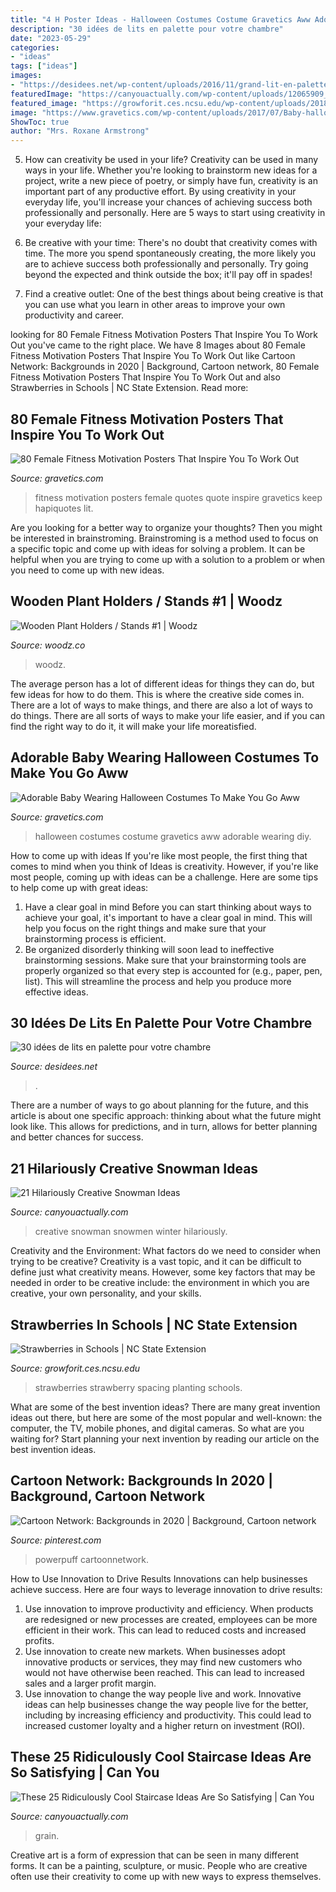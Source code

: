```yaml
---
title: "4 H Poster Ideas - Halloween Costumes Costume Gravetics Aww Adorable Wearing Diy"
description: "30 idées de lits en palette pour votre chambre"
date: "2023-05-29"
categories:
- "ideas"
tags: ["ideas"]
images:
- "https://desidees.net/wp-content/uploads/2016/11/grand-lit-en-palette-simple.jpg"
featuredImage: "https://canyouactually.com/wp-content/uploads/12065909_625717310904754_6356077183921501936_n.jpg"
featured_image: "https://growforit.ces.ncsu.edu/wp-content/uploads/2018/03/strawberries-fig9-wSpacing_diagram.jpg"
image: "https://www.gravetics.com/wp-content/uploads/2017/07/Baby-halloween-costumes.jpg"
ShowToc: true
author: "Mrs. Roxane Armstrong"
---
```



5. How can creativity be used in your life?
Creativity can be used in many ways in your life. Whether you're looking to brainstorm new ideas for a project, write a new piece of poetry, or simply have fun, creativity is an important part of any productive effort. By using creativity in your everyday life, you'll increase your chances of achieving success both professionally and personally. Here are 5 ways to start using creativity in your everyday life:
1. Be creative with your time: There's no doubt that creativity comes with time. The more you spend spontaneously creating, the more likely you are to achieve success both professionally and personally. Try going beyond the expected and think outside the box; it'll pay off in spades!

2. Find a creative outlet: One of the best things about being creative is that you can use what you learn in other areas to improve your own productivity and career.

	

		
looking for 80 Female Fitness Motivation Posters That Inspire You To Work Out you've came to the right place. We have 8 Images about 80 Female Fitness Motivation Posters That Inspire You To Work Out like Cartoon Network: Backgrounds in 2020 | Background, Cartoon network, 80 Female Fitness Motivation Posters That Inspire You To Work Out and also Strawberries in Schools | NC State Extension. Read more:
		
    
## 80 Female Fitness Motivation Posters That Inspire You To Work Out

<img loading=lazy src="https://www.gravetics.com/wp-content/uploads/2016/11/Will-You.jpeg" onerror="this.onerror=null;this.src='https://tse4.mm.bing.net/th?id=OIP.drdDs5WP9CzxBJWd8BFaxwHaHa&amp;pid=15.1';" alt="80 Female Fitness Motivation Posters That Inspire You To Work Out">

_Source: gravetics.com_

>fitness motivation posters female quotes quote inspire gravetics keep hapiquotes lit. 

	

Are you looking for a better way to organize your thoughts? Then you might be interested in brainstroming. Brainstroming is a method used to focus on a specific topic and come up with ideas for solving a problem. It can be helpful when you are trying to come up with a solution to a problem or when you need to come up with new ideas.

    
## Wooden Plant Holders / Stands #1 | Woodz

<img loading=lazy src="https://www.woodz.co/wp-content/uploads/2017/02/Wooden-plant-holders-WOODZ-3.jpg" onerror="this.onerror=null;this.src='https://tse1.mm.bing.net/th?id=OIP.CKkm7sCoxV1POPB8d_iBXwHaKB&amp;pid=15.1';" alt="Wooden Plant Holders / Stands #1 | Woodz">

_Source: woodz.co_

>woodz. 

	

The average person has a lot of different ideas for things they can do, but few ideas for how to do them. This is where the creative side comes in. There are a lot of ways to make things, and there are also a lot of ways to do things. There are all sorts of ways to make your life easier, and if you can find the right way to do it, it will make your life moreatisfied.

    
## Adorable Baby Wearing Halloween Costumes To Make You Go Aww

<img loading=lazy src="https://www.gravetics.com/wp-content/uploads/2017/07/Baby-halloween-costumes.jpg" onerror="this.onerror=null;this.src='https://tse1.mm.bing.net/th?id=OIP.Upgq5EHWCKR3Q70ehgn8kQHaLP&amp;pid=15.1';" alt="Adorable Baby Wearing Halloween Costumes To Make You Go Aww">

_Source: gravetics.com_

>halloween costumes costume gravetics aww adorable wearing diy. 

	

How to come up with ideas
If you're like most people, the first thing that comes to mind when you think of Ideas is creativity. However, if you're like most people, coming up with ideas can be a challenge. 
Here are some tips to help come up with great ideas: 
1. Have a clear goal in mind 
Before you can start thinking about ways to achieve your goal, it's important to have a clear goal in mind. This will help you focus on the right things and make sure that your brainstorming process is efficient. 
2. Be organized 
 disorderly thinking will soon lead to ineffective brainstorming sessions. Make sure that your brainstorming tools are properly organized so that every step is accounted for (e.g., paper, pen, list). This will streamline the process and help you produce more effective ideas. 

    
## 30 Idées De Lits En Palette Pour Votre Chambre

<img loading=lazy src="https://desidees.net/wp-content/uploads/2016/11/grand-lit-en-palette-simple.jpg" onerror="this.onerror=null;this.src='https://tse4.mm.bing.net/th?id=OIP.5M6wluMRIckSdf-4bHgW6gHaLD&amp;pid=15.1';" alt="30 idées de lits en palette pour votre chambre">

_Source: desidees.net_

>. 

	

There are a number of ways to go about planning for the future, and this article is about one specific approach: thinking about what the future might look like. This allows for predictions, and in turn, allows for better planning and better chances for success.

    
## 21 Hilariously Creative Snowman Ideas

<img loading=lazy src="http://canyouactually.com/wp-content/uploads/creative-snowman-ideas-7-5853c57ae3dfb__605.jpg" onerror="this.onerror=null;this.src='https://tse1.mm.bing.net/th?id=OIP.ZyLt-P3G90fd_YOb6gVAsgHaKQ&amp;pid=15.1';" alt="21 Hilariously Creative Snowman Ideas">

_Source: canyouactually.com_

>creative snowman snowmen winter hilariously. 

	

Creativity and the Environment: What factors do we need to consider when trying to be creative?
Creativity is a vast topic, and it can be difficult to define just what creativity means. However, some key factors that may be needed in order to be creative include: the environment in which you are creative, your own personality, and your skills.

    
## Strawberries In Schools | NC State Extension

<img loading=lazy src="https://growforit.ces.ncsu.edu/wp-content/uploads/2018/03/strawberries-fig9-wSpacing_diagram.jpg" onerror="this.onerror=null;this.src='https://tse1.mm.bing.net/th?id=OIP.1u3wGARQWxf6KVRV_xRkbQHaHA&amp;pid=15.1';" alt="Strawberries in Schools | NC State Extension">

_Source: growforit.ces.ncsu.edu_

>strawberries strawberry spacing planting schools. 

	

What are some of the best invention ideas?
There are many great invention ideas out there, but here are some of the most popular and well-known: the computer, the TV, mobile phones, and digital cameras. So what are you waiting for? Start planning your next invention by reading our article on the best invention ideas.

    
## Cartoon Network: Backgrounds In 2020 | Background, Cartoon Network

<img loading=lazy src="https://i.pinimg.com/736x/ff/75/4e/ff754e3ea804801532ab88fa61aa72c9.jpg" onerror="this.onerror=null;this.src='https://tse4.mm.bing.net/th?id=OIP.4e-Cy1DTm8Xx0lMnn-sjzAHaEK&amp;pid=15.1';" alt="Cartoon Network: Backgrounds in 2020 | Background, Cartoon network">

_Source: pinterest.com_

>powerpuff cartoonnetwork. 

	

How to Use Innovation to Drive Results
Innovations can help businesses achieve success. Here are four ways to leverage innovation to drive results:
1. Use innovation to improve productivity and efficiency. When products are redesigned or new processes are created, employees can be more efficient in their work. This can lead to reduced costs and increased profits.
2. Use innovation to create new markets. When businesses adopt innovative products or services, they may find new customers who would not have otherwise been reached. This can lead to increased sales and a larger profit margin.
3. Use innovation to change the way people live and work. Innovative ideas can help businesses change the way people live for the better, including by increasing efficiency and productivity. This could lead to increased customer loyalty and a higher return on investment (ROI).

    
## These 25 Ridiculously Cool Staircase Ideas Are So Satisfying | Can You

<img loading=lazy src="https://canyouactually.com/wp-content/uploads/12065909_625717310904754_6356077183921501936_n.jpg" onerror="this.onerror=null;this.src='https://tse3.mm.bing.net/th?id=OIP.csvJs-K94b7k4sGlgR5aJgHaLH&amp;pid=15.1';" alt="These 25 Ridiculously Cool Staircase Ideas Are So Satisfying | Can You">

_Source: canyouactually.com_

>grain. 

	

Creative art is a form of expression that can be seen in many different forms. It can be a painting, sculpture, or music. People who are creative often use their creativity to come up with new ways to express themselves.

